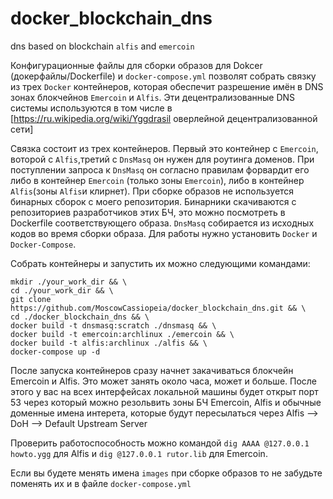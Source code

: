 # docker_blockchain_dns
dns based on blockchain `alfis`  and `emercoin`



Конфигурационные файлы для сборки образов для Dokcer (докерфайлы/Dockerfile) и `docker-compose.yml` позволят собрать связку из трех `Docker` контейнеров,
которая обеспечит разрешение имён в DNS зонах блокчейнов `Emercoin` и `Alfis`. Эти децентрализованные DNS системы используются в том числе
в [https://ru.wikipedia.org/wiki/Yggdrasil оверлейной децентрализованной сети]

Связка состоит из трех контейнеров. Первый это контейнер с `Emercoin`, воторой с `Alfis`,третий с `DnsMasq` он нужен для роутинга доменов.
При поступлении запроса к `DnsMasq` он согласно правилам форвардит его либо в контейнер `Emercoin` (только зоны `Emercoin`), либо в контейнер `Alfis`(зоны `Alfis`и клирнет).
При сборке образов не используется бинарных сборок с моего репозитория. Бинарники скачиваются с репозиториев разработчиков этих БЧ, это можно посмотреть в Dockerfile
соответствующего образа. `DnsMasq` собирается из исходных кодов во время сборки образа.
Для работы нужно установить `Docker` и `Docker-Compose`. 

Собрать контейнеры и запустить их можно следующими командами:

```
mkdir ./your_work_dir && \
cd ./your_work_dir && \
git clone https://github.com/MoscowCassiopeia/docker_blockchain_dns.git && \
cd ./docker_blockchain_dns && \
docker build -t dnsmasq:scratch ./dnsmasq && \
docker build -t emercoin:archlinux ./emercoin && \
docker build -t alfis:archlinux ./alfis && \
docker-compose up -d
```
После запуска контейнеров сразу начнет закачиваться блокчейн Emercoin и Alfis. Это может занять около часа, может и больше. 
После этого у вас на всех интерфейсах локальной машины будет открыт порт 53 через который можно резольвить зоны БЧ Emercoin, Alfis и обычные доменные имена интерета,
которые будут пересылаться через Alfis --> DoH --> Default Upstream Server

Проверить работоспособность можно командой `dig AAAA @127.0.0.1 howto.ygg` для Alfis и `dig @127.0.0.1 rutor.lib` для Emercoin. 

Если вы будете менять имена `images` при сборке образов то не забудьте поменять их и в файле `docker-compose.yml`
